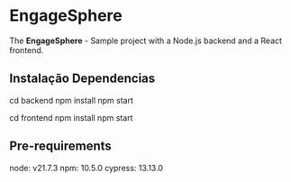 # EngageSphere

The **EngageSphere** - Sample project with a Node.js backend and a React frontend.

## Instalação Dependencias
cd backend
npm install
npm start

cd frontend
npm install
npm start


## Pre-requirements
node: v21.7.3
npm: 10.5.0
cypress: 13.13.0



